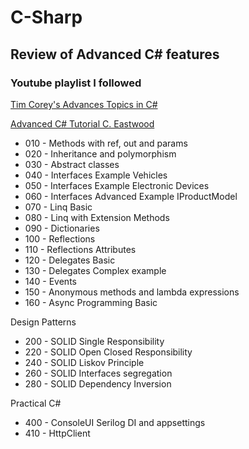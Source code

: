# C-Sharp

## Review of Advanced C# features  

### Youtube playlist I followed  

[Tim Corey's Advances Topics in C#](https://www.youtube.com/playlist?list=PLLWMQd6PeGY12yNE714jffLFnMVZCwvvZ)

[Advanced C# Tutorial C. Eastwood](https://www.youtube.com/playlist?list=PL1OYTSGn7ia-drv5-xugztYN6D9Jx2wJX)

- 010 - Methods with ref, out and params  
- 020 - Inheritance and polymorphism  
- 030 - Abstract classes  
- 040 - Interfaces Example Vehicles  
- 050 - Interfaces Example Electronic Devices  
- 060 - Interfaces Advanced Example IProductModel  
- 070 - Linq Basic  
- 080 - Linq with Extension Methods  
- 090 - Dictionaries  
- 100 - Reflections  
- 110 - Reflections Attributes  
- 120 - Delegates Basic  
- 130 - Delegates Complex example  
- 140 - Events  
- 150 - Anonymous methods and lambda expressions  
- 160 - Async Programming Basic  

Design Patterns  

- 200 - SOLID Single Responsibility  
- 220 - SOLID Open Closed Responsibility  
- 240 - SOLID Liskov Principle  
- 260 - SOLID Interfaces segregation  
- 280 - SOLID Dependency Inversion  

Practical C#  

- 400 - ConsoleUI Serilog DI and appsettings  
- 410 - HttpClient  